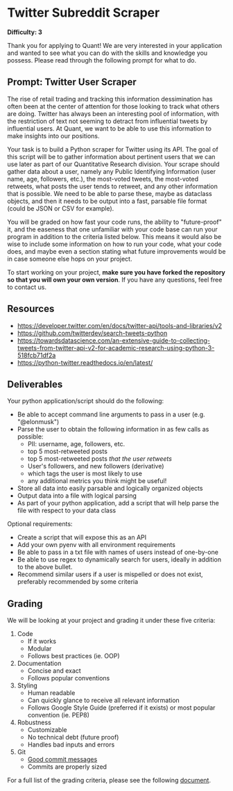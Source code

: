 # Twitter Subreddit Scraper

**Difficulty: 3**

Thank you for applying to Quant! We are very interested in your application and wanted to see what you can do with the skills and knowledge you possess. Please read through the following prompt for what to do.

## **Prompt: Twitter User Scraper**
The rise of retail trading and tracking this information dessimination has often been at the center of attention for those looking to track what others are doing. Twitter has always been an interesting pool of information, with the restriction of text not seeming to detract from influential tweets by influential users. At Quant, we want to be able to use this information to make insights into our positions.

Your task is to build a Python scraper for Twitter using its API. The goal of this script will be to gather information about pertinent users that we can use later as part of our Quantitative Research division. Your scrape should gather data about a user, namely any Public Identifying Information (user name, age, followers, etc.), the most-voted tweets, the most-voted retweets, what posts the user tends to retweet, and any other information that is possible. We need to be able to parse these, maybe as dataclass objects, and then it needs to be output into a fast, parsable file format (could be JSON or CSV for example). 

You will be graded on how fast your code runs, the ability to "future-proof" it, and the easeness that one unfamiliar with your code base can run your program in addition to the criteria listed below. This means it would also be wise to include some information on how to run your code, what your code does, and maybe even a section stating what future improvements would be in case someone else hops on your project.

To start working on your project, **make sure you have forked the repository so that you will own your own version**. If you have any questions, feel free to contact us.

## **Resources**
- https://developer.twitter.com/en/docs/twitter-api/tools-and-libraries/v2
- https://github.com/twitterdev/search-tweets-python
- https://towardsdatascience.com/an-extensive-guide-to-collecting-tweets-from-twitter-api-v2-for-academic-research-using-python-3-518fcb71df2a
- https://python-twitter.readthedocs.io/en/latest/

## **Deliverables**
Your python application/script should do the following:
- Be able to accept command line arguments to pass in a user (e.g. "@elonmusk")
- Parse the user to obtain the following information in as few calls as possible:
  - PII: username, age, followers, etc.
  - top 5 most-retweeted posts
  - top 5 most-retweeted posts *that the user retweets*
  - User's followers, and new followers (derivative)
  - which tags the user is most likely to use
  - any additional metrics you think might be useful!
- Store all data into easily parsable and logically organized objects
- Output data into a file with logical parsing
- As part of your python application, add a script that will help parse the file with respect to your data class

Optional requirements:
- Create a script that will expose this as an API
- Add your own pyenv with all environment requirements
- Be able to pass in a txt file with names of users instead of one-by-one
- Be able to use regex to dynamically search for users, ideally in addition to the above bullet.
- Recommend similar users if a user is mispelled or does not exist, preferably recommended by some criteria

## **Grading**
We will be looking at your project and grading it under these five criteria:
1. Code
   - If it works
   - Modular
   - Follows best practices (ie. OOP)
2. Documentation
   - Concise and exact
   - Follows popular conventions
3. Styling
   - Human readable
   - Can quickly glance to receive all relevant information
   - Follows Google Style Guide (preferred if it exists) or most popular convention (ie. PEP8)
4. Robustness
   - Customizable
   - No technical debt (future proof)
   - Handles bad inputs and errors
5. Git
   - [Good commit messages](https://cbea.ms/git-commit/#seven-rules)
   - Commits are properly sized

For a full list of the grading criteria, please see the following [document](https://docs.google.com/spreadsheets/d/16CqSJSlch7w9q4_ZTiydKGk0T01rgvIEcHHwqsI_KSo/edit?usp=sharing). 
